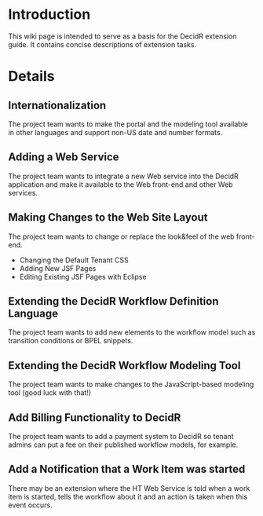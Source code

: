 # Introduction #

This wiki page is intended to serve as a basis for the DecidR extension guide. It contains concise descriptions of extension tasks.

# Details #

## Internationalization ##
The project team wants to make the portal and the modeling tool available in other languages and support non-US date and number formats.

## Adding a Web Service ##
The project team  wants to integrate a new Web service into the DecidR application and make it available to the Web front-end and other Web services.

## Making Changes to the Web Site Layout ##
The project team wants to change or replace the look&feel of the web front-end.

  * Changing the Default Tenant CSS
  * Adding New JSF Pages
  * Editing Existing JSF Pages with Eclipse

## Extending the DecidR Workflow Definition Language ##
The project team wants to add new elements to the workflow model such as transition conditions or BPEL snippets.

## Extending the DecidR Workflow Modeling Tool ##
The project team wants to make changes to the JavaScript-based modeling tool (good luck with that!)

## Add Billing Functionality to DecidR ##
The project team wants to add a payment system to DecidR so tenant admins can put a fee on their published workflow models, for example.

## Add a Notification that a Work Item was started ##
There may be an extension where the HT Web Service is told when a work item is started, tells the workflow about it and an action is taken when this event occurs.